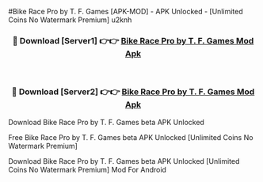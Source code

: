 #Bike Race Pro by T. F. Games [APK-MOD] - APK Unlocked - [Unlimited Coins No Watermark Premium] u2knh



<div align="center">

<h3>🔴 Download [Server1] 👉👉 <a href="https://momento.my/?title=Bike_Race_Pro_by_T._F._Games">Bike Race Pro by T. F. Games Mod Apk</a></h3><br>

<h3>🔴 Download [Server2] 👉👉 <a href="https://momento.my/?title=Bike_Race_Pro_by_T._F._Games">Bike Race Pro by T. F. Games Mod Apk</a></h3>
</div>



Download Bike Race Pro by T. F. Games beta APK Unlocked

Free Bike Race Pro by T. F. Games beta APK Unlocked [Unlimited Coins No Watermark Premium]

Download Bike Race Pro by T. F. Games beta APK Unlocked [Unlimited Coins No Watermark Premium] Mod For Android
